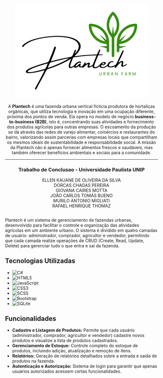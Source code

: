 <p align="center">
  <img src="wwwroot/images/logo.png" alt="Logo Plantech">
</p>

<p align="center">
  A <strong>Plantech</strong> é uma fazenda urbana vertical ficticia produtora de hortaliças orgânicas, que utiliza tecnologia e inovação em uma ocupação diferente, próxima dos pontos de venda. Ela opera no modelo de negócio <strong>business-to-business (B2B)</strong>, isto é, concentrando suas atividades e fornecimento dos produtos agrícolas para outras empresas. O escoamento da produção se dá através das redes de varejo alimentar, comércios e restaurantes do bairro, valorizando assim parcerias com empresas locais que compartilham os mesmos ideais de sustentabilidade e responsabilidade social. A missão da Plantech não é apenas fornecer alimentos frescos e saudáveis, mas também oferecer benefícios ambientais e sociais para a comunidade.
</p>
<hr>
<h3 align="center"> Trabalho de Conclusao - Universidade Paulista UNIP </h3>
<p align="center">
  ELLEN KAUANE DE OLIVEIRA DA SILVA <br>
  DORCAS CHAGAS PEREIRA <br>
  GIOVANA CAIRES MOTTA <br>
  JOÃO CARLOS TOMÁS BUENO <br>
  MURILO ANTONIO MIGLIATI <br>
  RAFAEL HENRIQUE THOMAZ
</p>

##

Plantech é um sistema de gerenciamento de fazendas urbanas, desenvolvido para facilitar o controle e organização das atividades agrícolas em um ambiente urbano. O sistema é dividido em quatro camadas de usuário: administrador, comprador, agricultor e vendedor, permitindo que cada camada realize operações de CRUD (Create, Read, Update, Delete) para gerenciar tudo o que entra e sai da fazenda.

## Tecnologias Utilizadas

- ![C#](https://img.shields.io/badge/C%23-239120?style=for-the-badge&logo=c-sharp&logoColor=white)
- ![HTML5](https://img.shields.io/badge/HTML5-E34F26?style=for-the-badge&logo=html5&logoColor=white)
- ![JavaScript](https://img.shields.io/badge/JavaScript-F7DF1E?style=for-the-badge&logo=javascript&logoColor=black)
- ![CSS3](https://img.shields.io/badge/CSS3-1572B6?style=for-the-badge&logo=css3&logoColor=white)
- ![SCSS](https://img.shields.io/badge/SCSS-CC6699?style=for-the-badge&logo=sass&logoColor=white)
- ![Bootstrap](https://img.shields.io/badge/Bootstrap-563D7C?style=for-the-badge&logo=bootstrap&logoColor=white)
- ![SQLite](https://img.shields.io/badge/SQLite-003B57?style=for-the-badge&logo=sqlite&logoColor=white)

## Funcionalidades

- **Cadastro e Listagem de Produtos:** Permite que cada usuário (administrador, comprador, agricultor e vendedor) cadastre novos produtos e visualize a lista de produtos cadastrados.
- **Gerenciamento de Estoque:** Controle completo do estoque de produtos, incluindo adição, atualização e remoção de itens.
- **Relatórios:** Geração de relatórios detalhados sobre a entrada e saída de produtos na fazenda.
- **Autenticação e Autorização:** Sistema de login para garantir que apenas usuários autorizados acessem certas funcionalidades.

